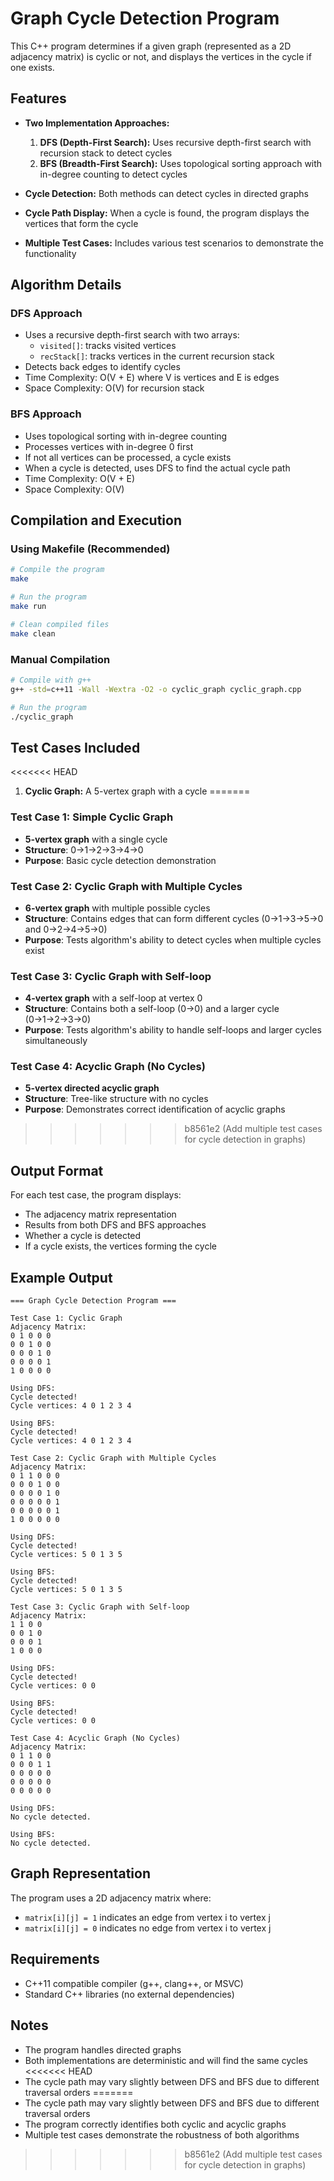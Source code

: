 # Graph Cycle Detection Program

This C++ program determines if a given graph (represented as a 2D adjacency matrix) is cyclic or not, and displays the vertices in the cycle if one exists.

## Features

- **Two Implementation Approaches:**
  1. **DFS (Depth-First Search):** Uses recursive depth-first search with recursion stack to detect cycles
  2. **BFS (Breadth-First Search):** Uses topological sorting approach with in-degree counting to detect cycles

- **Cycle Detection:** Both methods can detect cycles in directed graphs
- **Cycle Path Display:** When a cycle is found, the program displays the vertices that form the cycle
- **Multiple Test Cases:** Includes various test scenarios to demonstrate the functionality

## Algorithm Details

### DFS Approach
- Uses a recursive depth-first search with two arrays:
  - `visited[]`: tracks visited vertices
  - `recStack[]`: tracks vertices in the current recursion stack
- Detects back edges to identify cycles
- Time Complexity: O(V + E) where V is vertices and E is edges
- Space Complexity: O(V) for recursion stack

### BFS Approach
- Uses topological sorting with in-degree counting
- Processes vertices with in-degree 0 first
- If not all vertices can be processed, a cycle exists
- When a cycle is detected, uses DFS to find the actual cycle path
- Time Complexity: O(V + E)
- Space Complexity: O(V)

## Compilation and Execution

### Using Makefile (Recommended)
```bash
# Compile the program
make

# Run the program
make run

# Clean compiled files
make clean
```

### Manual Compilation
```bash
# Compile with g++
g++ -std=c++11 -Wall -Wextra -O2 -o cyclic_graph cyclic_graph.cpp

# Run the program
./cyclic_graph
```

## Test Cases Included

<<<<<<< HEAD
1. **Cyclic Graph:** A 5-vertex graph with a cycle 
=======
### Test Case 1: Simple Cyclic Graph
- **5-vertex graph** with a single cycle
- **Structure**: 0→1→2→3→4→0
- **Purpose**: Basic cycle detection demonstration

### Test Case 2: Cyclic Graph with Multiple Cycles
- **6-vertex graph** with multiple possible cycles
- **Structure**: Contains edges that can form different cycles (0→1→3→5→0 and 0→2→4→5→0)
- **Purpose**: Tests algorithm's ability to detect cycles when multiple cycles exist

### Test Case 3: Cyclic Graph with Self-loop
- **4-vertex graph** with a self-loop at vertex 0
- **Structure**: Contains both a self-loop (0→0) and a larger cycle (0→1→2→3→0)
- **Purpose**: Tests algorithm's ability to handle self-loops and larger cycles simultaneously

### Test Case 4: Acyclic Graph (No Cycles)
- **5-vertex directed acyclic graph**
- **Structure**: Tree-like structure with no cycles
- **Purpose**: Demonstrates correct identification of acyclic graphs
>>>>>>> b8561e2 (Add multiple test cases for cycle detection in graphs)

## Output Format

For each test case, the program displays:
- The adjacency matrix representation
- Results from both DFS and BFS approaches
- Whether a cycle is detected
- If a cycle exists, the vertices forming the cycle

## Example Output

```
=== Graph Cycle Detection Program ===

Test Case 1: Cyclic Graph
Adjacency Matrix:
0 1 0 0 0 
0 0 1 0 0 
0 0 0 1 0 
0 0 0 0 1 
1 0 0 0 0 

Using DFS:
Cycle detected!
Cycle vertices: 4 0 1 2 3 4

Using BFS:
Cycle detected!
Cycle vertices: 4 0 1 2 3 4

Test Case 2: Cyclic Graph with Multiple Cycles
Adjacency Matrix:
0 1 1 0 0 0 
0 0 0 1 0 0 
0 0 0 0 1 0 
0 0 0 0 0 1 
0 0 0 0 0 1 
1 0 0 0 0 0 

Using DFS:
Cycle detected!
Cycle vertices: 5 0 1 3 5

Using BFS:
Cycle detected!
Cycle vertices: 5 0 1 3 5

Test Case 3: Cyclic Graph with Self-loop
Adjacency Matrix:
1 1 0 0 
0 0 1 0 
0 0 0 1 
1 0 0 0 

Using DFS:
Cycle detected!
Cycle vertices: 0 0

Using BFS:
Cycle detected!
Cycle vertices: 0 0

Test Case 4: Acyclic Graph (No Cycles)
Adjacency Matrix:
0 1 1 0 0 
0 0 0 1 1 
0 0 0 0 0 
0 0 0 0 0 
0 0 0 0 0 

Using DFS:
No cycle detected.

Using BFS:
No cycle detected.
```

## Graph Representation

The program uses a 2D adjacency matrix where:
- `matrix[i][j] = 1` indicates an edge from vertex i to vertex j
- `matrix[i][j] = 0` indicates no edge from vertex i to vertex j

## Requirements

- C++11 compatible compiler (g++, clang++, or MSVC)
- Standard C++ libraries (no external dependencies)

## Notes

- The program handles directed graphs
- Both implementations are deterministic and will find the same cycles
<<<<<<< HEAD
- The cycle path may vary slightly between DFS and BFS due to different traversal orders 
=======
- The cycle path may vary slightly between DFS and BFS due to different traversal orders
- The program correctly identifies both cyclic and acyclic graphs
- Multiple test cases demonstrate the robustness of both algorithms 
>>>>>>> b8561e2 (Add multiple test cases for cycle detection in graphs)
